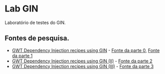 # Lab GIN

Laboratório de testes do GIN.

## Fontes de pesquisa.

* [GWT Dependency Injection recipes using GIN](http://www.canoo.com/blog/2011/04/05/gwt-dependency-injection-recipes-using-gin/) - [Fonte da parte 0](http://canoo.com/blog/wp-content/uploads/2011/04/Part0.zip), [Fonte da parte 1](http://canoo.com/blog/wp-content/uploads/2011/04/Part1.zip)
* [GWT Dependency Injection recipes using GIN (II)](http://www.canoo.com/blog/2011/06/14/gwt-dependency-injection-recipes-using-gin-ii/) - [Fonte da parte 2](http://canoo.com/blog/wp-content/uploads/2011/06/Part2.zip)
* [GWT Dependency Injection recipes using GIN (III)](http://www.canoo.com/blog/2011/06/20/gwt-dependency-injection-recipes-using-gin-iii/) - [Fonte da parte 3](http://canoo.com/blog/wp-content/uploads/2011/06/Part3.zip)
